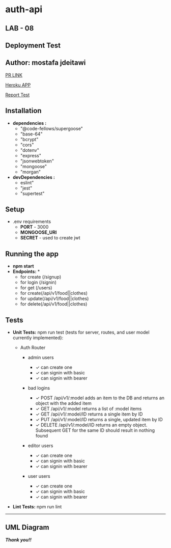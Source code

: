 # auth-api


## LAB - 08
## **Deployment Test**
## **Author: mostafa jdeitawi**
[PR LINK](https://github.com/jdeitawimostafa/auth-api/pull/2)


[Heroku APP]()


[Report Test](https://github.com/jdeitawimostafa/auth-api/actions)


## **Installation**
* **dependencies :**
  * "@code-fellows/supergoose"
  * "base-64"
  * "bcrypt"
  * "cors"
  * "dotenv"
  * "express"
  * "jsonwebtoken"
  * "mongoose"
  * "morgan"
* **devDependencies :**
  * eslint"
  * "jest"
  * "supertest"
## **Setup**
* .env requirements
  * **PORT** - 3000
  * **MONGOOSE_URI**
  * **SECRET** - used to create jwt
## **Running the app**
* **npm start**
* **Endpoints:**
   *
   *  for create (/signup)
   *  for login (/signin)
   *  for get (/users)
   *  for create(/api/v1/food||clothes)
   *  for update(/api/v1/food||clothes)
   *  for delete(/api/v1/food||clothes)
## **Tests**
* **Unit Tests:** npm run test (tests for server, routes, and user model currently implemented):
  * Auth Router
    * admin users
      * ✓ can create one 
      * ✓ can signin with basic 
      * ✓ can signin with bearer 
    * bad logins
      * ✓ POST /api/v1/:model adds an item to the DB and returns an object with the added item 
      * ✓ GET /api/v1/:model returns a list of :model items
      * ✓ GET /api/v1/:model/ID returns a single item by ID
      * ✓ PUT /api/v1/:model/ID returns a single, updated item by ID  
      * ✓ DELETE /api/v1/:model/ID returns an empty object. Subsequent GET for the same ID should result in nothing found 
     
    * editor users
      * ✓ can create one 
      * ✓ can signin with basic 
      * ✓ can signin with bearer 
    * user users
      * ✓ can create one 
      * ✓ can signin with basic 
      * ✓ can signin with bearer 
 
* **Lint Tests:** npm run lint
***
## **UML Diagram**




***Thank you!!***
